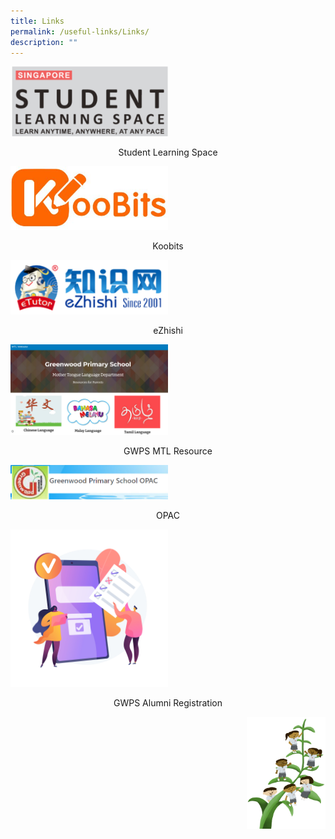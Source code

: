 ```yaml
---
title: Links
permalink: /useful-links/Links/
description: ""
---
```

[<img src="/images/Links/SLS-Logo.png" 
     style="width:50%">](https://vle.learning.moe.edu.sg/login)
<center>Student Learning Space</center>

[<img src="/images/Links/KOOBITS.jpg" 
     style="width:50%">](https://problemsums.koobits.com/)
<center>Koobits</center>

<a href="https://www.ezhishi.net"><img src="/images/Links/Ezhishi.png" style="width:50%"></a>
<center>eZhishi</center>

<a href="https://sites.google.com/moe.edu.sg/gwpsmtl/home"><img src="/images/Links/Logo MTL.png" style="width:50%"></a>
<center>GWPS MTL Resource</center>

	
<a href="https://schoolibrary.moe.edu.sg/greenwoodpri"><img src="/images/Links/OPAC.png" style="width:50%"></a>
<center>OPAC</center>

<a href="https://go.gov.sg/greenwoodalumni"><img src="/images/Links/Form.jpg" style="width:50%"></a>
<center>GWPS Alumni Registration</center>

<img src="/images/Small%20logo/gwps%20children%20(1).png" 
     style="width:25%;float:right">
